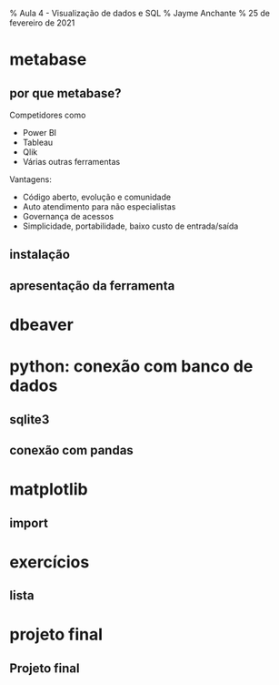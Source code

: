 % Aula 4 - Visualização de dados e SQL
% Jayme Anchante
% 25 de fevereiro de 2021

# metabase

## por que metabase?

Competidores como

* Power BI
* Tableau
* Qlik
* Várias outras ferramentas

Vantagens:

* Código aberto, evolução e comunidade
* Auto atendimento para não especialistas
* Governança de acessos
* Simplicidade, portabilidade, baixo custo de entrada/saída

## instalação

## apresentação da ferramenta

##

# dbeaver

# python: conexão com banco de dados

## sqlite3

## conexão com pandas

# matplotlib

## import

# exercícios

## lista

# projeto final

## Projeto final


